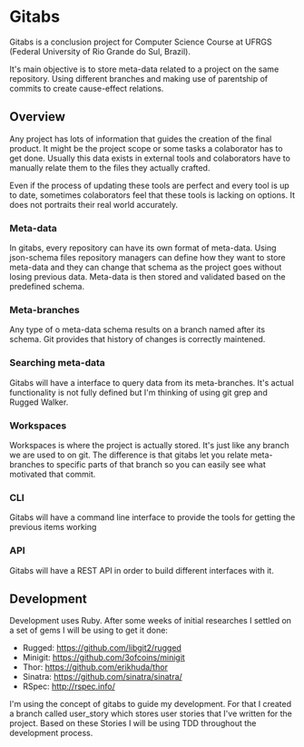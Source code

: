 # Gitabs

Gitabs is a conclusion project for Computer Science Course at UFRGS (Federal University of Rio Grande do Sul, Brazil).

It's main objective is to store meta-data related to a project on the same repository. Using different branches and making use of parentship of commits to create cause-effect relations.

## Overview

Any project has lots of information that guides the creation of the final product. It might be the project scope or some tasks a colaborator has to get done. Usually this data exists in external tools and colaborators have to manually relate them to the files they actually crafted.

Even if the process of updating these tools are perfect and every tool is up to date, sometimes colaborators feel that these tools is lacking on options. It does not portraits their real world accurately.

### Meta-data

In gitabs, every repository can have its own format of meta-data. Using json-schema files repository managers can define how they want to store meta-data and they can change that schema as the project goes without losing previous data. Meta-data is then stored and validated based on the predefined schema. 


### Meta-branches

Any type of o meta-data schema results on a branch named after its schema. Git provides that history of changes is correctly maintened.

### Searching meta-data

Gitabs will have a interface to query data from its meta-branches. It's actual functionality is not fully defined but I'm thinking of using git grep and Rugged Walker.

### Workspaces

Workspaces is where the project is actually stored. It's just like any branch we are used to on git. The difference is that gitabs let you relate meta-branches to specific parts of that branch so you can easily see what motivated that commit.

### CLI

Gitabs will have a command line interface to provide the tools for getting the previous items working

### API

Gitabs will have a REST API in order to build different interfaces with it.


## Development

Development uses Ruby. After some weeks of initial researches I settled on a set of gems I will be using to get it done:

- Rugged: https://github.com/libgit2/rugged
- Minigit: https://github.com/3ofcoins/minigit
- Thor: https://github.com/erikhuda/thor
- Sinatra: https://github.com/sinatra/sinatra/
- RSpec: http://rspec.info/

I'm using the concept of gitabs to guide my development. For that I created a branch called user_story which stores user stories that I've written for the project. Based on these Stories I will be using TDD throughout the development process.


